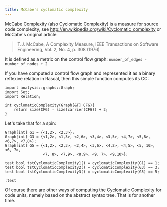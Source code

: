 ```yaml
---
title: McCabe's cyclomatic complexity
---
```


McCabe Complexity (also Cyclomatic Complexity) is a measure for source code
complexity, see <http://en.wikipedia.org/wiki/Cyclomatic_complexity>
or McCabe's original article:
> T.J. McCabe, A Complexity Measure, IEEE Transactions on Software Engineering,
> Vol. 2, No. 4, p. 308 (1976)

It is defined as a metric on the control flow graph:
  `number_of_edges - number_of_nodes + 2`

If you have computed a control flow graph and represented it as a binary reflexive
relation in Rascal, then this simple function computes its CC:

```rascal-commands
import analysis::graphs::Graph;
import Set;
import Relation;

int cyclomaticComplexity(Graph[&T] CFG){
    return size(CFG) - size(carrier(CFG)) + 2;
}
```

Let's take that for a spin:
```rascal-commands,continue
Graph[int] G1 = {<1,2>, <2,3>};
Graph[int] G3 = {<1,2>, <1,3>, <2,6>, <3,4>, <3,5>, <4,7>, <5,8>, <6,7>, <7,8>};
Graph[int] G5 = {<1,2>, <2,3>, <2,4>, <3,6>, <4,2>, <4,5>, <5, 10>, <6, 7>, 
                 <7, 8>, <7,9>, <8,9>, <9, 7>, <9,10>};

test bool tstCyclomaticComplexity1() = cyclomaticComplexity(G1) == 1;
test bool tstCyclomaticComplexity2() = cyclomaticComplexity(G3) == 3;
test bool tstCyclomaticComplexity3() = cyclomaticComplexity(G5) == 5;
```

```rascal-shell
:test
```

Of course there are other ways of computing the Cyclomatic Complexity for code units,
namely based on the abstract syntax tree. That is for another time.
